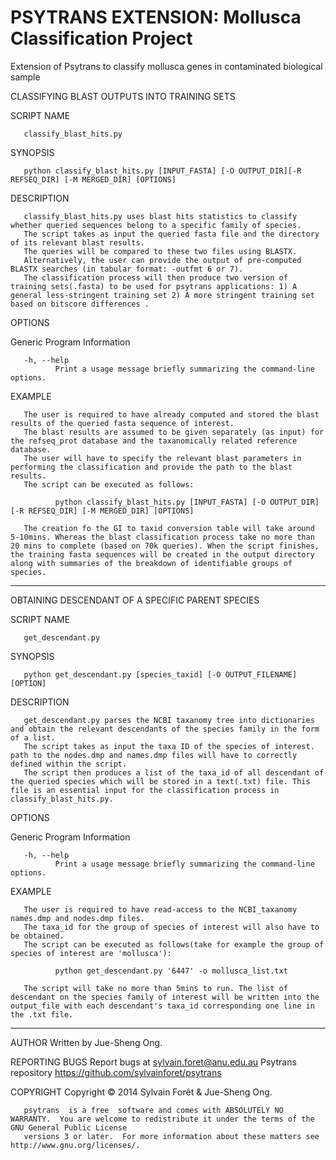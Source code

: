 PSYTRANS EXTENSION: Mollusca Classification Project
========

Extension of Psytrans to classify mollusca genes in contaminated biological sample



CLASSIFYING BLAST OUTPUTS INTO TRAINING SETS

SCRIPT NAME

       classify_blast_hits.py 

SYNOPSIS

       python classify_blast_hits.py [INPUT_FASTA] [-O OUTPUT_DIR][-R REFSEQ_DIR] [-M MERGED_DIR] [OPTIONS]

DESCRIPTION

       classify_blast_hits.py uses blast hits statistics to classify whether queried sequences belong to a specific family of species.
       The script takes as input the queried fasta file and the directory of its relevant blast results.
       The queries will be compared to these two files using BLASTX.
       Alternatively, the user can provide the output of pre-computed BLASTX searches (in tabular format: -outfmt 6 or 7).
       The classification process will then produce two version of training sets(.fasta) to be used for psytrans applications: 1) A general less-stringent training set 2) A more stringent training set based on bitscore differences .


OPTIONS

   Generic Program Information

       -h, --help
              Print a usage message briefly summarizing the command-line options.

EXAMPLE

       The user is required to have already computed and stored the blast results of the queried fasta sequence of interest. 
       The blast results are assumed to be given separately (as input) for the refseq_prot database and the taxanomically related reference database.
       The user will have to specify the relevant blast parameters in performing the classification and provide the path to the blast results.
       The script can be executed as follows:

              python classify_blast_hits.py [INPUT_FASTA] [-O OUTPUT_DIR][-R REFSEQ_DIR] [-M MERGED_DIR] [OPTIONS]

       The creation fo the GI to taxid conversion table will take around 5-10mins. Whereas the blast classification process take no more than 20 mins to complete (based on 70k queries). When the script finishes, the training fasta sequences will be created in the output directory along with summaries of the breakdown of identifiable groups of species. 

-----------------------------------------------------------------------------------------------------------------

OBTAINING DESCENDANT OF A SPECIFIC PARENT SPECIES

SCRIPT NAME

       get_descendant.py 

SYNOPSIS

       python get_descendant.py [species_taxid] [-O OUTPUT_FILENAME][OPTION]

DESCRIPTION

       get_descendant.py parses the NCBI taxanomy tree into dictionaries and obtain the relevant descendants of the species family in the form of a list.
       The script takes as input the taxa ID of the species of interest. path to the nodes.dmp and names.dmp files will have to correctly defined within the script.
       The script then produces a list of the taxa_id of all descendant of the queried species which will be stored in a text(.txt) file. This file is an essential input for the classification process in classify_blast_hits.py.  


OPTIONS

   Generic Program Information

       -h, --help
              Print a usage message briefly summarizing the command-line options.

EXAMPLE

       The user is required to have read-access to the NCBI_taxanomy names.dmp and nodes.dmp files. 
       The taxa_id for the group of species of interest will also have to be obtained.
       The script can be executed as follows(take for example the group of species of interest are 'mollusca'):

              python get_descendant.py '6447' -o mollusca_list.txt

       The script will take no more than 5mins to run. The list of descendant on the species family of interest will be written into the output_file with each descendant's taxa_id corresponding one line in the .txt file.

------------------------------------------------------------------------------------------------------------------



AUTHOR
       Written by Jue-Sheng Ong.

REPORTING BUGS
       Report bugs at sylvain.foret@anu.edu.au
       Psytrans repository <https://github.com/sylvainforet/psytrans>

COPYRIGHT
       Copyright © 2014 Sylvain Forêt & Jue-Sheng Ong.

       psytrans  is a free  software and comes with ABSOLUTELY NO WARRANTY.  You are welcome to redistribute it under the terms of the GNU General Public License
       versions 3 or later.  For more information about these matters see http://www.gnu.org/licenses/.
